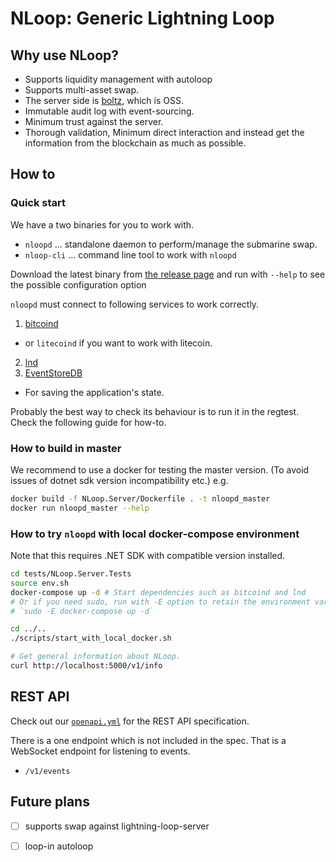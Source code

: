 # NLoop: Generic Lightning Loop

## Why use NLoop?

* Supports liquidity management with autoloop
* Supports multi-asset swap.
* The server side is [boltz](https://github.com/BoltzExchange/boltz-backend), which is OSS.
* Immutable audit log with event-sourcing.
* Minimum trust against the server.
 * Thorough validation, Minimum direct interaction and instead get the information from the blockchain as much as possible.


## How to

### Quick start

We have a two binaries for you to work with.
* `nloopd` ... standalone daemon to perform/manage the submarine swap.
* `nloop-cli` ... command line tool to work with `nloopd`

Download the latest binary from [the release page](https://github.com/joemphilips/NLoop/releases)
and run with `--help` to see the possible configuration option

`nloopd` must connect to following services to work correctly.

1. [bitcoind](https://github.com/bitcoin/bitcoin)
  * or `litecoind` if you want to work with litecoin.
2. [lnd](https://github.com/bitcoin/bitcoin)
3. [EventStoreDB](https://www.eventstore.com/eventstoredb)
  * For saving the application's state.

Probably the best way to check its behaviour is to run it in the regtest.
Check the following guide for how-to.

### How to build in master

We recommend to use a docker for testing the master version. (To avoid issues of dotnet sdk version incompatibility etc.)
e.g.

```sh
docker build -f NLoop.Server/Dockerfile . -t nloopd_master
docker run nloopd_master --help
```

### How to try `nloopd` with local docker-compose environment

Note that this requires .NET SDK with compatible version installed.

```sh
cd tests/NLoop.Server.Tests
source env.sh
docker-compose up -d # Start dependencies such as bitcoind and lnd
# Or if you need sudo, run with -E option to retain the environment variables.
# `sudo -E docker-compose up -d`

cd ../..
./scripts/start_with_local_docker.sh

# Get general information about NLoop.
curl http://localhost:5000/v1/info
```

## REST API

Check out our [`openapi.yml`](./openapi.yml) for the REST API specification.

There is a one endpoint which is not included in the spec.
That is a WebSocket endpoint for listening to events.
* `/v1/events`

## Future plans

* [ ] supports swap against lightning-loop-server
* [ ] loop-in autoloop


